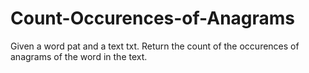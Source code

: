 # Count-Occurences-of-Anagrams
Given a word pat and a text txt. Return the count of the occurences of anagrams of the word in the text.
